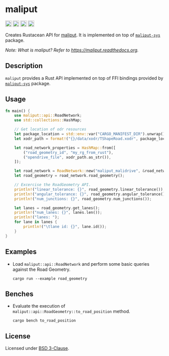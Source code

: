 # maliput

[<img alt="github" src="https://img.shields.io/badge/github-maliput/maliput-rs?style=for-the-badge&labelColor=555555&logo=github" height="20">](https://github.com/maliput/maliput-rs/maliput)
[<img alt="crates.io" src="https://img.shields.io/crates/v/maliput.svg?style=for-the-badge&color=fc8d62&logo=rust" height="20">](https://crates.io/crates/maliput)
[<img alt="docs.rs" src="https://img.shields.io/badge/docs.rs-maliput?style=for-the-badge&labelColor=555555&logo=docs.rs" height="20">](https://docs.rs/maliput)
[<img alt="build status" src="https://img.shields.io/github/actions/workflow/status/maliput/maliput-rs/build.yaml?branch=main&style=for-the-badge" height="20">](https://github.com/maliput/maliput-rs/actions?query=branch%3Amain)

Creates Rustacean API for [maliput](https://maliput.readthedocs.org).
It is implemented on top of [`maliput-sys`](https://crates.io/crates/maliput-sys) package.

_Note: What is maliput? Refer to https://maliput.readthedocs.org._

## Description

`maliput` provides a Rust API implemented on top of FFI bindings provided by [`maliput-sys`](https://crates.io/crates/maliput-sys) package.


## Usage


```rust
fn main() {
    use maliput::api::RoadNetwork;
    use std::collections::HashMap;

    // Get location of odr resources
    let package_location = std::env::var("CARGO_MANIFEST_DIR").unwrap();
    let xodr_path = format!("{}/data/xodr/TShapeRoad.xodr", package_location);

    let road_network_properties = HashMap::from([
        ("road_geometry_id", "my_rg_from_rust"),
        ("opendrive_file", xodr_path.as_str()),
    ]);

    let road_network = RoadNetwork::new("maliput_malidrive", &road_network_properties);
    let road_geometry = road_network.road_geometry();

    // Excercise the RoadGeometry API.
    println!("linear_tolerance: {}", road_geometry.linear_tolerance());
    println!("angular_tolerance: {}", road_geometry.angular_tolerance());
    println!("num_junctions: {}", road_geometry.num_junctions());

    let lanes = road_geometry.get_lanes();
    println!("num_lanes: {}", lanes.len());
    println!("lanes: ");
    for lane in lanes {
        println!("\tlane id: {}", lane.id());
    }
}
```


## Examples

 - Load `maliput::api::RoadNetwork` and perform some basic queries against the Road Geometry.
    ```
    cargo run --example road_geometry
    ```

## Benches

 - Evaluate the execution of `maliput::api::RoadGeometry::to_road_position` method.
    ```
    cargo bench to_road_position
    ```

## License

Licensed under [BSD 3-Clause](https://github.com/maliput/maliput-rs/blob/main/LICENSE).
